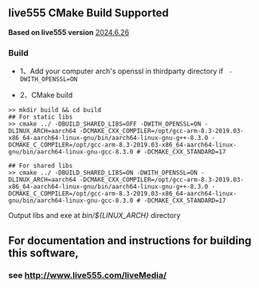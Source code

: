 ## live555 CMake Build Supported
**Based on live555 version** [2024.6.26](liveMedia/include/liveMedia_version.hh)

### Build

- 1、Add your computer arch's  openssl in thirdparty directory if ` -DWITH_OPENSSL=ON`

- 2、CMake build

```shell
>> mkdir build && cd build
## For static libs
>> cmake ../ -DBUILD_SHARED_LIBS=OFF -DWITH_OPENSSL=ON -DLINUX_ARCH=aarch64 -DCMAKE_CXX_COMPILER=/opt/gcc-arm-8.3-2019.03-x86_64-aarch64-linux-gnu/bin/aarch64-linux-gnu-g++-8.3.0 -DCMAKE_C_COMPILER=/opt/gcc-arm-8.3-2019.03-x86_64-aarch64-linux-gnu/bin/aarch64-linux-gnu-gcc-8.3.0 # -DCMAKE_CXX_STANDARD=17

## For shared libs
>> cmake ../ -DBUILD_SHARED_LIBS=ON -DWITH_OPENSSL=ON -DLINUX_ARCH=aarch64 -DCMAKE_CXX_COMPILER=/opt/gcc-arm-8.3-2019.03-x86_64-aarch64-linux-gnu/bin/aarch64-linux-gnu-g++-8.3.0 -DCMAKE_C_COMPILER=/opt/gcc-arm-8.3-2019.03-x86_64-aarch64-linux-gnu/bin/aarch64-linux-gnu-gcc-8.3.0 # -DCMAKE_CXX_STANDARD=17
```
Output libs and exe at *bin/${LINUX_ARCH}*  directory
## For documentation and instructions for building this software,
### see <http://www.live555.com/liveMedia/>
